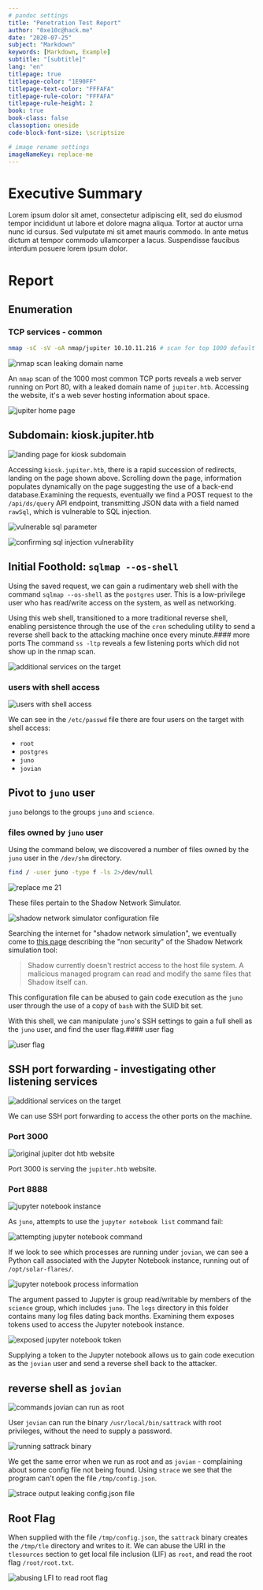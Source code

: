 ```yaml
---
# pandoc settings
title: "Penetration Test Report"
author: "0xe10c@hack.me"
date: "2020-07-25"
subject: "Markdown"
keywords: [Markdown, Example]
subtitle: "[subtitle]"
lang: "en"
titlepage: true
titlepage-color: "1E90FF"
titlepage-text-color: "FFFAFA"
titlepage-rule-color: "FFFAFA"
titlepage-rule-height: 2
book: true
book-class: false
classoption: oneside
code-block-font-size: \scriptsize

# image rename settings
imageNameKey: replace-me
---
```



# Executive Summary

Lorem ipsum dolor sit amet, consectetur adipiscing elit, sed do eiusmod tempor incididunt ut labore et dolore magna aliqua. Tortor at auctor urna nunc id cursus. Sed vulputate mi sit amet mauris commodo. In ante metus dictum at tempor commodo ullamcorper a lacus. Suspendisse faucibus interdum posuere lorem ipsum dolor.

# Report


## Enumeration


### TCP services - common

```bash
nmap -sC -sV -oA nmap/jupiter 10.10.11.216 # scan for top 1000 default ports
```


![nmap scan leaking domain name](img/nmap-scan-leaking-domain-name.png)


An `nmap` scan of the 1000 most common TCP ports reveals a web server running on Port 80, with a leaked domain name of `jupiter.htb`.
Accessing the website, it's a web sever hosting information about space.


![jupiter home page](img/jupiter-home-page.png)


## Subdomain: kiosk.jupiter.htb



![landing page for kiosk subdomain](img/landing-page-for-kiosk-subdomain.png)


Accessing `kiosk.jupiter.htb`, there is a rapid succession of redirects, landing on the page shown above.  Scrolling down the page, information populates dynamically on the page suggesting the use of a back-end database.Examining the requests, eventually we find a POST request to the `/api/ds/query` API endpoint, transmitting JSON data with a field named `rawSql`, which is vulnerable to SQL injection.


![vulnerable sql parameter](img/vulnerable-sql-parameter.png)


![confirming sql injection vulnerability](img/confirming-sql-injection-vulnerability.png)


## Initial Foothold: `sqlmap --os-shell`


Using the saved request, we can gain a rudimentary web shell with the command `sqlmap --os-shell` as the `postgres` user.  This is a low-privilege user who has read/write access on the system, as well as networking.

Using this web shell, transitioned to a more traditional reverse shell, enabling persistence through the use of the `cron` scheduling utility to send a reverse shell back to the attacking machine once every minute.#### more ports
The command `ss -ltp` reveals a few listening ports which did not show up in the nmap scan.  


![additional services on the target](img/additional-services-on-the-target.png)


### users with shell access


![users with shell access](img/users-with.shell-access.png)


We can see in the `/etc/passwd` file there are four users on the target with shell access:
* `root`
* `postgres`
* `juno`
* `jovian`

## Pivot to `juno` user


`juno` belongs to the groups `juno` and `science`.  


### files owned by `juno` user

Using the command below, we discovered a number of files owned by the `juno` user in the `/dev/shm` directory.

```bash
find / -user juno -type f -ls 2>/dev/null
```


![replace me 21](img/replace-me-21.png)


These files pertain to the Shadow Network Simulator.


![shadow network simulator configuration file](img/shadow-network-simulator-configuration-file.png)


Searching the internet for "shadow network simulation", we eventually come to [this page](https://shadow.github.io/docs/guide/security.html) describing the "non security" of the Shadow Network simulation tool:

>Shadow currently doesn't restrict access to the host file system. A malicious managed program can read and modify the same files that Shadow itself can.

This configuration file can be abused to gain code execution as the `juno` user through the use of a copy of `bash` with the SUID bit set.

With this shell, we can manipulate `juno`'s SSH settings to gain a full shell as the `juno` user, and find the user flag.#### user flag

![user flag](img/user-flag.png)


## SSH port forwarding - investigating other listening services



![additional services on the target](img/additional-services-on-the-target.png)

We can use SSH port forwarding to access the other ports on the machine.

### Port 3000


![original jupiter dot htb website](img/original-jupiter-dot-htb-website.png)

Port 3000 is serving the `jupiter.htb` website.


### Port 8888



![jupyter notebook instance](img/jupyter-notebook-instance.png)

As `juno`, attempts to use the `jupyter notebook list` command fail:

![attempting jupyter notebook command](img/attempting-jupyter-notebook-command.png)


If we look to see which processes are running under `jovian`, we can see a Python call associated with the Jupyter Notebook instance, running out of `/opt/solar-flares/`.


![jupyter notebook process information](img/jupyter-notebook-process-information.png)

The argument passed to Jupyter is group read/writable by members of the `science` group, which includes `juno`.  The `logs` directory in this folder contains many log files dating back months.  Examining them exposes tokens used to access the Jupyter notebook instance.


![exposed jupyter notebook token](img/exposed-jupyter-notebook-token.png)


Supplying a token to the Jupyter notebook allows us to gain code execution as the `jovian` user and send a reverse shell back to the attacker.

## reverse shell as `jovian`


![commands jovian can run as root](img/commands-jovian-can-run-as-root.png)


User `jovian` can run the binary `/usr/local/bin/sattrack` with root privileges, without the need to supply a password.


![running sattrack binary](img/running-sattrack-binary.png)


We get the same error when we run as root and as `jovian` - complaining about some config file not being found. Using `strace` we see that the program can't open the file `/tmp/config.json`.


![strace output leaking config.json file](img/strace-output-leaking-config.json-file.png)

## Root Flag

When supplied with the file `/tmp/config.json`, the `sattrack` binary creates the `/tmp/tle` directory and writes to it.  We can abuse the URI in the `tlesources` section to get local file inclusion (LIF) as `root`, and read the root flag `/root/root.txt`.

![abusing LFI to read root flag](img/abusing-LFI-to-read-root-flag.png)

